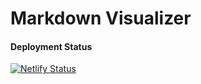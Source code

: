# Markdown Visualizer

#### Deployment Status

[![Netlify Status](https://api.netlify.com/api/v1/badges/69153999-46b0-4ebe-9513-b346f2a05f5d/deploy-status)](https://app.netlify.com/sites/mdvisualizer/deploys)
